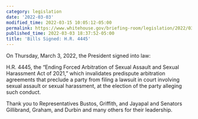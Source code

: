 ```yaml
---
category: legislation
date: '2022-03-03'
modified_time: 2022-03-15 10:05:12-05:00
permalink: https://www.whitehouse.gov/briefing-room/legislation/2022/03/03/bills-signed-h-r-4445/
published_time: 2022-03-03 18:37:52-05:00
title: 'Bills Signed: H.R. 4445'
---
```

 
On Thursday, March 3, 2022, the President signed into law:

H.R. 4445, the “Ending Forced Arbitration of Sexual Assault and Sexual
Harassment Act of 2021,” which invalidates predispute arbitration
agreements that preclude a party from filing a lawsuit in court
involving sexual assault or sexual harassment, at the election of the
party alleging such conduct.

Thank you to Representatives Bustos, Griffith, and Jayapal and Senators
Gillibrand, Graham, and Durbin and many others for their leadership.
